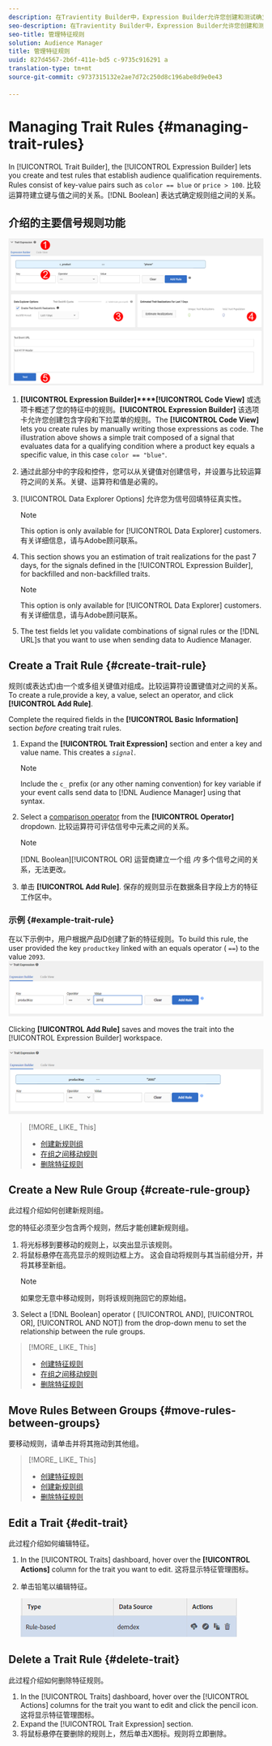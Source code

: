 ```yaml
---
description: 在Travientity Builder中，Expression Builder允许您创建和测试确立受众资格要求的规则。规则由键值对组成，如“color== blue”或“price>100”。比较运算符建立键与值之间的关系。Boolean表达式确定规则组之间的关系。
seo-description: 在Travientity Builder中，Expression Builder允许您创建和测试确立受众资格要求的规则。规则由键值对组成，如“color== blue”或“price>100”。比较运算符建立键与值之间的关系。Boolean表达式确定规则组之间的关系。
seo-title: 管理特征规则
solution: Audience Manager
title: 管理特征规则
uuid: 827d4567-2b6f-411e-bd5 c-9735c916291 a
translation-type: tm+mt
source-git-commit: c9737315132e2ae7d72c250d8c196abe8d9e0e43

---
```



# Managing Trait Rules {#managing-trait-rules}

In [!UICONTROL Trait Builder], the [!UICONTROL Expression Builder] lets you create and test rules that establish audience qualification requirements. Rules consist of key-value pairs such as `color == blue` or `price > 100`. 比较运算符建立键与值之间的关系。[!DNL Boolean] 表达式确定规则组之间的关系。

<!-- c_tb_rules.xml -->

## 介绍的主要信号规则功能

![](assets/manage-trait-rules.png)

1. **[!UICONTROL Expression Builder]****[!UICONTROL Code View]** 或选项卡概述了您的特征中的规则。**[!UICONTROL Expression Builder]** 该选项卡允许您创建包含字段和下拉菜单的规则。The **[!UICONTROL Code View]** lets you create rules by manually writing those expressions as code. The illustration above shows a simple trait composed of a signal that evaluates data for a qualifying condition where a product key equals a specific value, in this case `color == "blue"`.

1. 通过此部分中的字段和控件，您可以从关键值对创建信号，并设置与比较运算符之间的关系。关键、运算符和值是必需的。
1. [!UICONTROL Data Explorer Options] 允许您为信号回填特征真实性。
   >[!NOTE]
   >
   >This option is only available for [!UICONTROL Data Explorer] customers. 有关详细信息，请与Adobe顾问联系。
1. This section shows you an estimation of trait realizations for the past 7 days, for the signals defined in the [!UICONTROL Expression Builder], for backfilled and non-backfilled traits.
   >[!NOTE]
   >
   >This option is only available for [!UICONTROL Data Explorer] customers. 有关详细信息，请与Adobe顾问联系。
1. The test fields let you validate combinations of signal rules or the [!DNL URL]s that you want to use when sending data to Audience Manager.

## Create a Trait Rule {#create-trait-rule}

规则(或表达式)由一个或多组关键值对组成。比较运算符设置键值对之间的关系。To create a rule,provide a key, a value, select an operator, and click **[!UICONTROL Add Rule]**.

<!-- t_tb_create_rules.xml -->

Complete the required fields in the **[!UICONTROL Basic Information]** section *before* creating trait rules.

1. Expand the **[!UICONTROL Trait Expression]** section and enter a key and value name. This creates a *`signal`*.
   >[!NOTE]
   >
   >Include the `c_` prefix (or any other naming convention) for key variable if your event calls send data to [!DNL Audience Manager] using that syntax.
1. Select a [comparison operator](../../features/traits/trait-comparison-operators.md) from the **[!UICONTROL Operator]** dropdown. 比较运算符可评估信号中元素之间的关系。
   >[!NOTE]
   >
   >[!DNL Boolean][!UICONTROL OR] 运营商建立一个组 *内* 多个信号之间的关系，无法更改。
1. 单击 **[!UICONTROL Add Rule]**. 保存的规则显示在数据条目字段上方的特征工作区中。

### 示例 {#example-trait-rule}

在以下示例中，用户根据产品ID创建了新的特征规则。To build this rule, the user provided the key `productkey` linked with an equals operator ( `==`) to the value `2093`.
![](assets/tb_sample_rule1.png)

Clicking **[!UICONTROL Add Rule]** saves and moves the trait into the [!UICONTROL Expression Builder] workspace.

![](assets/tb_sample_rule2.png)

>[!MORE_ LIKE_ This]
>
>* [创建新规则组](../../features/traits/manage-trait-rules.md#create-rule-group)
>* [在组之间移动规则](../../features/traits/manage-trait-rules.md#move-rules-between-groups)
>* [删除特征规则](../../features/traits/manage-trait-rules.md#delete-trait)


## Create a New Rule Group {#create-rule-group}

此过程介绍如何创建新规则组。

<!-- t_tb_new_rule_group.xml -->

您的特征必须至少包含两个规则，然后才能创建新规则组。

1. 将光标移到要移动的规则上，以突出显示该规则。
1. 将鼠标悬停在高亮显示的规则边框上方。
这会自动将规则与其当前组分开，并将其移至新组。
   >[!NOTE]
   >
   >如果您无意中移动规则，则将该规则拖回它的原始组。
1. Select a [!DNL Boolean] operator ( [!UICONTROL AND], [!UICONTROL OR], [!UICONTROL AND NOT]) from the drop-down menu to set the relationship between the rule groups.

>[!MORE_ LIKE_ This]
>
>* [创建特征规则](../../features/traits/manage-trait-rules.md#create-trait-rule)
>* [在组之间移动规则](../../features/traits/manage-trait-rules.md#move-rules-between-groups)
>* [删除特征规则](../../features/traits/manage-trait-rules.md#delete-trait)


## Move Rules Between Groups {#move-rules-between-groups}

要移动规则，请单击并将其拖动到其他组。

>[!MORE_ LIKE_ This]
>
>* [创建特征规则](../../features/traits/manage-trait-rules.md#create-trait-rule)
>* [创建新规则组](../../features/traits/manage-trait-rules.md#create-rule-group)
>* [删除特征规则](../../features/traits/manage-trait-rules.md#delete-trait)


## Edit a Trait {#edit-trait}

此过程介绍如何编辑特征。

<!-- t_tb_edit.xml -->

1. In the [!UICONTROL Traits] dashboard, hover over the **[!UICONTROL Actions]** column for the trait you want to edit. 这将显示特征管理图标。
1. 单击铅笔以编辑特征。

   ![](assets/tb_edit_trait.png)

## Delete a Trait Rule {#delete-trait}

此过程介绍如何删除特征规则。

<!-- t_tb_delete_rule.xml -->

1. In the [!UICONTROL Traits] dashboard, hover over the [!UICONTROL Actions] columns for the trait you want to edit and click the pencil icon. 这将显示特征管理图标。
1. Expand the [!UICONTROL Trait Expression] section.
1. 将鼠标悬停在要删除的规则上，然后单击X图标。规则将立即删除。